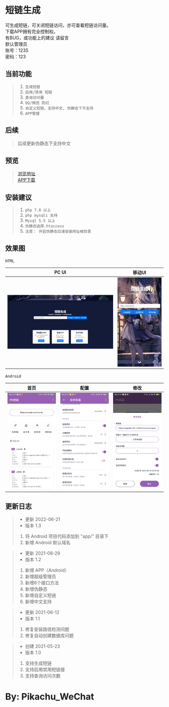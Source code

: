 短链生成
==============
可生成短链，可关闭短链访问，亦可查看短链访问量。<br>
下载APP拥有完全控制权。<br>
有BUG，或功能上的建议 请留言
<br>默认管理员
<br>账号：1235
<br>密码：123


当前功能
---
> 1. `生成短链`
> 2. `启用/禁用 短链`
> 3. `查询访问量`
> 4. `QQ/微信 防红`
> 5. `自定义短链，支持中文, 伪静态下不支持`
> 6. `APP管理`

后续
---
> 后续更新伪静态下支持中文


预览
---
>[浏览地址](http://a.pkpk.run/) <br>
>[APP下载](.res/app.apk)


安装建议
---
> 1. `php 7.0 以上`
> 2. `php mysqli 支持`
> 3. `Mysql 5.5 以上`
> 4. `伪静态选择.htaccess`
> 5. `注意： 开启伪静态后请安装网址根目录`

效果图
---
`HTML`

|PC UI|移动UI|
|:---:|:---:|
| ![](.res/md_img.png) | ![](.res/md_img_1.png) | 

`Android`

|首页|配置|修改|
|:---:|:---:|:---:|
| ![](.res/app3.jpg) | ![](.res/app2.jpg) | ![](.res/app1.jpg) |



更新日志
---

>* 更新  2022-06-21
>* 版本 1.3
>1. 将 Android 项目代码添加到 "app/" 目录下
>2. 新增 Android 默认域名


>* 更新  2021-08-29
>* 版本 1.2
>1. 新增 APP（Android）
>2. 新增超级管理员
>3. 新增6个接口方法
>4. 新增伪静态
>5. 新增自定义短链
>6. 新增中文支持


>* 更新  2021-06-12
>* 版本 1.1
>1. 修复安装路径检测问题
>2. 修复自动创建数据库问题


>* 创建  2021-05-23
>* 版本 1.0
>1. 支持生成短链
>2. 支持启用禁用短链接
>3. 支持查询访问次数



By: Pikachu_WeChat
===
